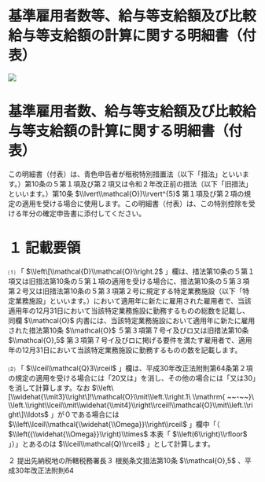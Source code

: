 # 基準雇用者数等、給与等支給額及び比較給与等支給額の計算に関する明細書（付表）

![](https://www.nta.go.jp/tmp/ffa29ce8-dfaf-4541-9ee6-2a7b7c4ca335/images/ea6ed15bee47ec70cb152fb63ea874996dcb928a44e66bba871ac61221b3851b.jpg)

# 基準雇用者数、給与等支給額及び比較給与等支給額の計算に関する明細書（付表）

この明細書（付表）は、青色申告者が租税特別措置法（以下「措法」といいます。）第10条の５第１項及び第２項又は令和２年改正前の措法（以下「旧措法」といいます。）第10条 $\\lvert\\mathcal{O})\\rvert^{5}$ 第１項及び第２項の規定の適用を受ける場合に使用します。この明細書（付表）は、この特別控除を受ける年分の確定申告書に添付してください。

# １ 記載要領

⑴ 「 $\\left\[\\mathcal{D}\\mathcal{O}\\right.2$ 」欄は、措法第10条の５第１項又は旧措法第10条の５第１項の適用を受ける場合に、措法第10条の５第３項第２号又は旧措法第10条の５第３項第２号に規定する特定業務施設（以下「特定業務施設」といいます。）において適用年に新たに雇用された雇用者で、当該適用年の12月31日において当該特定業務施設に勤務するものの総数を記載し、同欄 $\\mathcal{O}$ 内書には、当該特定業務施設において適用年に新たに雇用された措法第10条 $\\mathcal{O}$ ５第３項第７号イ及びロ又は旧措法第10条 $\\mathcal{O},5$ 第３項第７号イ及びロに掲げる要件を満たす雇用者で、適用年の12月31日において当該特定業務施設に勤務するものの数を記載します。\
\
⑵ 「 $\\lceil\\mathcal{Q}3\\rceil$ 」欄は、平成30年改正法附則第64条第２項の規定の適用を受ける場合には「20又は」を消し、その他の場合には「又は30」を消して計算します。なお $\\left\[\\widehat{\\mit3}\\right\]!\\mathcal{O}\\mit\\left.\\right.1\ \\mathrm{ ~~-~~}\ \\left.\\right\\lceil\\mit\\widehat{\\mit4}\\right\\rceil!\\mathcal{O}\\mit\\left.\\right\]\\ldots$ 」が０である場合には $\\left\\lceil\\mathcal{\\widehat{\\Omega}}\\right\\rceil$ 」欄中「（ $\\left({\\widehat{\\Omega}}\\right)\\times$ 本表「 $\\left(6\\right)\\rfloor$ 」）」とあるのは $\\lceil\\mathcal{Q}\\rceil$ 」として計算します。

２ 提出先納税地の所轄税務署長３ 根拠条文措法第10条 $\\mathcal{O},5$ 、平成30年改正法附則64